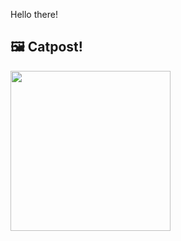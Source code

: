 Hello there!



## 🖼️ Catpost!

<sub>
    <img src="https://cdn2.thecatapi.com/images/zPtyk_XCQ.jpg" height="256">
</sub>

